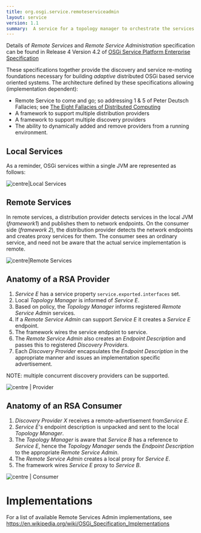 ```yaml
---
title: org.osgi.service.remoteserviceadmin
layout: service
version: 1.1
summary:  A service for a topology manager to orchestrate the services between OSGi frameworks.
---
```


Details of *Remote Services* and *Remote Service Administration* specification can be found in Release 4 Version 4.2 of [OSGi Service Platform Enterprise Specification](http://www.osgi.org/Download/File?url=/download/r4v42/r4.enterprise.pdf)

These specifications together provide the discovery and service
re-moting foundations necessary for building *adaptive* distributed OSGi
based service oriented systems. The architecture defined by these
specifications allowing (implementation dependent):

-   Remote Service to come and go; so addressing 1 & 5 of Peter Deutsch
    Fallacies; see [The Eight Fallacies of Distributed
    Computing](http://blogs.oracle.com/jag/resource/Fallacies.html)
-   A framework to support multiple distribution providers
-   A framework to support multiple discovery providers
-   The ability to dynamically added and remove providers from a running
    environment.

Local Services
--------------

As a reminder, OSGi services within a single JVM are represented as
follows:

![centre|Local Services](RSA-3.png "centre|Local Services")

Remote Services
---------------

In remote services, a distribution provider detects services in the
local JVM (*framework1*) and publishes them to network endpoints. On the
consumer side (*framework 2*), the distribution provider detects the
network endpoints and creates proxy services for them. The consumer sees
an ordinary service, and need not be aware that the actual service
implementation is remote.

![centre|Remote Services](RSA-4.png "centre|Remote Services")

Anatomy of a RSA Provider
-------------------------

1.  *Service E* has a service property `service.exported.interfaces`
    set.
2.  Local *Topology Manager* is informed of *Service E*.
3.  Based on policy, the *Topology Manager* informs registered *Remote
    Service Admin* services.
4.  If a *Remote Service Admin* can support *Service E* it creates a
    *Service E* endpoint.
5.  The framework wires the service endpoint to service.
6.  The *Remote Service Admin* also creates an *Endpoint Description*
    and passes this to registered *Discovery Providers*.
7.  Each *Discovery Provider* encapsulates the *Endpoint Description* in
    the appropriate manner and issues an implementation specific
    advertisement.

NOTE: multiple concurrent discovery providers can be supported. 

![ centre | Provider](RSA-1.png " centre | Provider")

Anatomy of an RSA Consumer
--------------------------

1.  *Discovery Provider X* receives a remote-advertisement from*Service
    E*.
2.  *Service E's* endpoint description is unpacked and sent to the local
    *Topology Manager*.
3.  The *Topology Manager* is aware that *Service B* has a reference to
    *Service E*, hence the *Topology Manager* sends the *Endpoint
    Description* to the appropriate *Remote Service Admin*.
4.  The *Remote Service Admin* creates a local proxy for *Service E*.
5.  The framework wires *Service E* proxy to *Service B*.

![ centre | Consumer](RSA-2.png " centre | Consumer")

Implementations
===============

For a list of available Remote Services Admin implementations, see https://en.wikipedia.org/wiki/OSGi_Specification_Implementations
